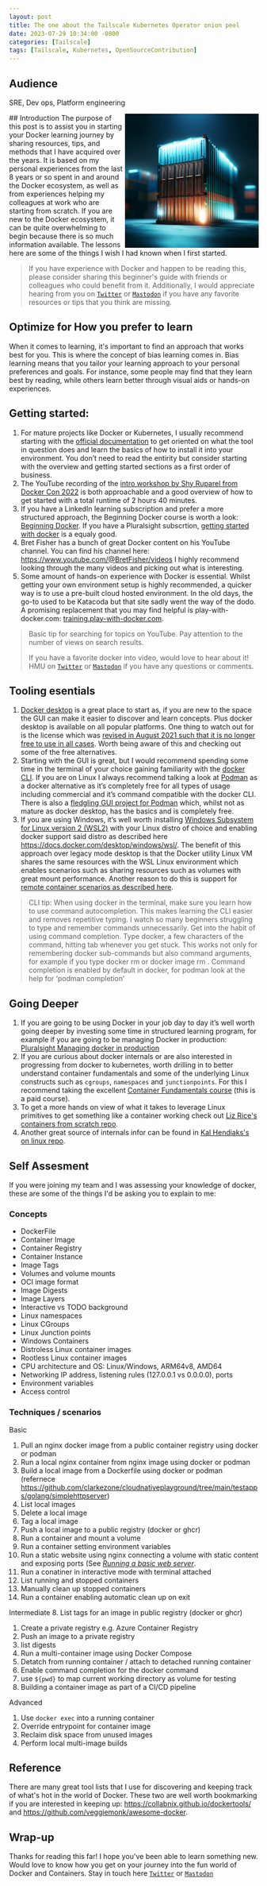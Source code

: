 ```yaml
---
layout: post
title: The one about the Tailscale Kubernetes Operator onion peel
date: 2023-07-29 10:34:00 -0800
categories: [Tailscale]
tags: [Tailscale, Kubernetes, OpenSourceContribution]
---
```

## Audience
SRE, Dev ops, Platform engineering

<img style="width:370;height:270px" src="/static/img/2023-07-25-howtodocker/neondockercontainer.png" align="right">
## Introduction
The purpose of this post is to assist you in starting your Docker learning journey by sharing resources, tips, and methods that I have acquired over the years. It is based on my personal experiences from the last 8 years or so spent in and around the Docker ecosystem, as well as from experiences helping my colleagues at work who are starting from scratch. If you are new to the Docker ecosystem, it can be quite overwhelming to begin because there is so much information available. The lessons here are some of the things I wish I had known when I first started.

> If you have experience with Docker and happen to be reading this, please consider sharing this beginner's guide with friends or colleagues who could benefit from it. Additionally, I would appreciate hearing from you on <a href="https://q6o.to/czt" target="_blank">`Twitter`</a> or <a href="https://q6o.to/czm" target="_blank">`Mastodon`</a> if you have any favorite resources or tips that you think are missing.

## Optimize for How you prefer to learn
    
When it comes to learning, it's important to find an approach that works best for you. This is where the concept of bias learning comes in. Bias learning means that you tailor your learning approach to your personal preferences and goals. For instance, some people may find that they learn best by reading, while others learn better through visual aids or hands-on experiences.

## Getting started:
1. For mature projects like Docker or Kubernetes, I usually recommend starting with the <a href="https://q6o.to/dodocs" target="_blank">official documentation</a> to get oriented on what the tool in question does and learn the basics of how to install it into your environment.  You don’t need to read the entirity but consider starting with the overview and getting started sections as a first order of business.
2. The YouTube recording of the <a href="https://q6o.to/doinws" target="_blank">intro workshop by Shy Ruparel from Docker Con 2022</a> is both approachable and a good overview of how to get started with a total runtime of 2 hours 40 minutes.
3. If you have a LinkedIn learning subscription and prefer a more structured approach, the Beginning Docker course is worth a look: <a href="https://q6o.to/dolilgs" target="_blank">Beginning Docker</a>.  If you have a Pluralsight subscrtion, <a href="https://q6o.to/pludogs" target="_blank">getting started with docker</a> is a equaly good.
4. Bret Fisher has a bunch of great Docker content on his YouTube channel.  You can find his channel here: <a href="https://q6o.to/ytbrfi" target="_blank">https://www.youtube.com/@BretFisher/videos</a> I highly recommend looking through the many videos and picking out what is interesting.
5. Some amount of hands-on experience with Docker is essential.  Whilst getting your own environment setup is highly recommended, a quicker way is to use a pre-built cloud hosted environment.  In the old days, the go-to used to be Katacoda but that site sadly went the way of the dodo.  A promising replacement that you may find helpful is play-with-docker.com: <a href="https://q6o.to/doplwi" target="_blank">training.play-with-docker.com</a>.

> Basic tip for searching for topics on YouTube.  Pay attention to the number of views on search results.
> 
> If you have a favorite docker into video, would love to hear about it!  HMU on <a href="https://q6o.to/czt" target="_blank">`Twitter`</a> or <a href="https://q6o.to/czm" target="_blank">`Mastodon`</a> if you have any questions or comments.



## Tooling esentials
1. <a href="https://q6o.to/dodeski" target="_blank">Docker desktop</a> is a great place to start as, if you are new to the space the GUI can make it easier to discover and learn concepts.  Plus docker desktop is available on all popular platforms.  One thing to watch out for is the license which was <a href="https://q6o.to/doli" target="_blank">revised in August 2021 such that it is no longer free to use in all cases</a>.  Worth being aware of this and checking out some of the free alternatives.
2. Starting with the GUI is great, but I would recommend spending some time in the terminal of your choice gaining familiarity with the <a href="https://q6o.to/docli" target="_blank">docker CLI</a>.  If you are on Linux I always recommend talking a look at <a href="https://q6o.to/podma" target="_blank">Podman</a> as a docker alternative as it’s completely free for all types of usage including commercial and it’s command compatible with the docker CLI.  There is also a <a href="https://q6o.to/podmagui" target="_blank">fledgling GUI project for Podman</a> which, whilst not as mature as docker desktop, has the basics and is completely free.
3. If you are using Windows, it’s well worth installing <a href="https://q6o.to/wsla" target="_blank">Windows Subsystem for Linux version 2 (WSL2)</a> with your Linux distro of choice and enabling docker support said distro as described here <a href="https://q6o.to/wsldo" target="_blank">https://docs.docker.com/desktop/windows/wsl/</a>.  The benefit of this approach over legacy mode desktop is that the Docker utility Linux VM shares the same resources with the WSL Linux environment which enables scenarios such as sharing resources such as volumes with great mount performance.  Another reason to do this is support for <a href="https://q6o.to/wslrc" target="_blank">remote container scenarios as described here</a>.

> CLI tip: When using docker in the terminal, make sure you learn how to use command autocompletion.  This makes learning the CLI easier and removes repetitive typing.  I watch so many beginners struggling to type and remember commands unnecessarily.  Get into the habit of using command completion.  Type docker,  a few characters of the command, hitting tab whenever you get stuck.  This works not only for remembering docker sub-commands but also command arguments, for example if you type docker rm <tab> or docker image rm <tab>.  Command completion is enabled by default in docker, for podman look at the help for ‘podman completion’

## Going Deeper
1. If you are going to be using Docker in your job day to day it’s well worth going deeper by investing some time in structured learning program, for example if you are going to be managing Docker in production:  <a href="https://q6o.to/pludopr" target="_blank">Pluralsight Managing docker in production</a>
2. If you are curious about docker internals or are also interested in progressing from docker to kubernetes, worth drilling in to better understand container fundamentals and some of the underlying Linux constructs such as `cgroups`, `namespaces` and `junctionpoints`.  For this I recommend taking the excellent <a href="https://q6o.to/lfs253" target="_blank">Container Fundamentals course</a> (this is a paid course).
3. To get a more hands on view of what it takes to leverage Linux primitives to get something like a container working check out <a href="https://q6o.to/ghliricfs" target="_blank">Liz Rice's containers from scratch repo</a>.
4. Another great source of internals infor can be found in <a href="https://q6o.to/ghkhol" target="_blank">Kal Hendiaks's on linux repo</a>.

## Self Assesment

If you were joining my team and I was assessing your knowledge of docker, these are some of the things I'd be asking you to explain to me:

### Concepts

- DockerFile
- Container Image
- Container Registry
- Container Instance
- Image Tags
- Volumes and volume mounts
- OCI image format
- Image Digests
- Image Layers
- Interactive vs TODO background
- Linux namespaces
- Linux CGroups
- Linux Junction points
- Windows Containers
- Distroless Linux container images
- Rootless Linux container images
- CPU architecture and OS: Linux/Windows, ARM64v8, AMD64
- Networking IP address, listening rules (127.0.0.1 vs 0.0.0.0), ports
- Environment variables
- Access control

### Techniques / scenarios

Basic
1. Pull an nginx docker image from a public container registry using docker or podman
2. Run a local nginx container from nginx image using docker or podman
3. Build a local image from a Dockerfile using docker or podman (refernece <a href="https://q6o.to/ghczshttp" target="_blank">https://github.com/clarkezone/cloudnativeplayground/tree/main/testapps/golang/simplehttpserver</a>)
4. List local images
5. Delete a local image
6. Tag a local image
7. Push a local image to a public registry (docker or ghcr)
4. Run a container and mount a volume
3. Run a container setting environment variables
9. Run a static website using nginx connecting a volume with static content and exposing ports (See <a href="https://q6o.to/donginxim" target="_blank">*Running a basic web server*</a>.
10. Run a conatiner in interactive mode with terminal attached
11. List running and stopped containers
12. Manually clean up stopped containers
13. Run a container enabling automatic clean up on exit

Intermediate
8. List tags for an image in public registry (docker or ghcr)
1. Create a private registry e.g. Azure Container Registry
2. Push an image to a private registry
5. list digests
4. Run a multi-container image using Docker Compose
5. Detatch from running container / attach to detached running container
6. Enable command completion for the docker command
7. use `${pwd}` to map current working directory as volume for testing
8. Building a container image as part of a CI/CD pipeline

Advanced
1. Use `docker exec` into a running container
2. Override entrypoint for container image
3. Reclaim disk space from unused images
4. Perform local multi-image builds

## Reference

There are many great tool lists that I use for discovering and keeping track of what's hot in the world of Docker.  These two are well worth bookmarking if you are interested in keeping up: <a href="https://q6o.to/ghclbdt" target="_blank">https://collabnix.github.io/dockertools/</a> and <a href="https://q6o.to/ghvmad" target="_blank">https://github.com/veggiemonk/awesome-docker</a>.

## Wrap-up

Thanks for reading this far!  I hope you've been able to learn something new.  Would love to know how you get on your journey into the fun world of Docker and Containers.  Stay in touch here <a href="https://q6o.to/czt" target="_blank">`Twitter`</a> or <a href="https://q6o.to/czm" target="_blank">`Mastodon`</a>
